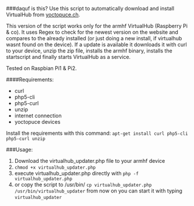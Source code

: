 ###daquf is this?
Use this script to automatically download and install VirtualHub from [yoctopuce.ch]().

This version of the script works only for the armhf VirtualHub (Raspberry Pi & co).
It uses Regex to check for the newest version on the website and compares to the already installed (or just doing a new install, if virtualhub wasnt found on the device).
If a update is available it downloads it with curl to your device, unzip the zip file, installs the armhf binary, installs the startscript and finally starts VirtualHub as a service.

Tested on Raspbian Pi1 & Pi2.

####Requirements:
* curl
* php5-cli
* php5-curl
* unzip
* internet connection
* yoctopuce devices

Install the requirements with this command:
`apt-get install curl php5-cli php5-curl unzip`

###Usage:
1. Download the virtualhub_updater.php file to your armhf device
2. `chmod +x virtualhub_updater.php`
3. execute virtualhub_updater.php directly with `php -f virtualhub_updater.php` 
4. or copy the script to /usr/bin/ `cp virtualhub_updater.php /usr/bin/virtualhub_updater` from now on you can start it with typing `virtualhub_updater`
